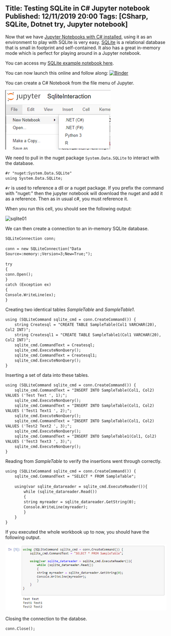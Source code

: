 Title: Testing SQLite in C# Jupyter notebook
Published: 12/11/2019 20:00
Tags: [CSharp, SQLite, Dotnet try, Jupyter notebook] 
---

Now that we have [Jupyter Notebooks with C# installed](/posts/jupyter-notebook-csharp-r), using it as an environment to play with SQLite is very easy. [SQLite](https://www.sqlite.org/index.html) is a relational database that is small in footprint and self-contained. It also has a great in-memory mode which is perfect for playing around in a Jupyter notebook. 

You can access my [SQLite example notebook here](https://github.com/ewinnington/noteb/blob/master/SqliteInteraction.ipynb). 

You can now launch this online and follow along: 
[![Binder](https://mybinder.org/badge_logo.svg)](https://mybinder.org/v2/gh/ewinnington/noteb/master?filepath=SqliteInteraction.ipynb)

You can create a C# Notebook from the file menu of Jupyter. 

![new-notebook](/posts/images/jupyter-notebook-csharp-r/new-notebook.png)

We need to pull in the nuget package ```System.Data.SQLite``` to interact with the database. 

```CSharp
#r "nuget:System.Data.SQLite"
using System.Data.SQLite;
```

```#r``` is used to reference a dll or a nuget package. If you prefix the command with "nuget:" then the jupyter notebook will download the nuget and add it as a reference. Then as in usual c#, you must reference it.

When you run this cell, you should see the following output: 

![sqlite01](/posts/images/jupyter-notebook-csharp-r/sqlite01.png)

We can then create a connection to an in-memory SQLite database. 
```CSharp
SQLiteConnection conn;

conn = new SQLiteConnection("Data Source=:memory:;Version=3;New=True;");

try
{
conn.Open();
}
catch (Exception ex)
{
Console.WriteLine(ex); 
}
```

Creating two identical tables *SampleTable* and *SampleTable1*. 
```
using (SQLiteCommand sqlite_cmd = conn.CreateCommand()) {
    string Createsql = "CREATE TABLE SampleTable(Col1 VARCHAR(20), Col2 INT)";
    string Createsql1 = "CREATE TABLE SampleTable1(Col1 VARCHAR(20), Col2 INT)";
    sqlite_cmd.CommandText = Createsql;
    sqlite_cmd.ExecuteNonQuery();
    sqlite_cmd.CommandText = Createsql1;
    sqlite_cmd.ExecuteNonQuery();
}
```

Inserting a set of data into these tables. 
```
using (SQLiteCommand sqlite_cmd = conn.CreateCommand()) {
    sqlite_cmd.CommandText = "INSERT INTO SampleTable(Col1, Col2) VALUES ('Test Text ', 1);";
    sqlite_cmd.ExecuteNonQuery();
    sqlite_cmd.CommandText = "INSERT INTO SampleTable(Col1, Col2) VALUES ('Test1 Text1 ', 2);";
    sqlite_cmd.ExecuteNonQuery();
    sqlite_cmd.CommandText = "INSERT INTO SampleTable(Col1, Col2) VALUES ('Test2 Text2 ', 3);";
    sqlite_cmd.ExecuteNonQuery();
    sqlite_cmd.CommandText = "INSERT INTO SampleTable1(Col1, Col2) VALUES ('Test3 Text3 ', 3);";
    sqlite_cmd.ExecuteNonQuery();
}
```

Reading from *SampleTable* to verify the insertions went through correctly. 
```
using (SQLiteCommand sqlite_cmd = conn.CreateCommand()) {
    sqlite_cmd.CommandText = "SELECT * FROM SampleTable";

    using(var sqlite_datareader = sqlite_cmd.ExecuteReader()){
        while (sqlite_datareader.Read())
        {
        string myreader = sqlite_datareader.GetString(0);
        Console.WriteLine(myreader);
        }
    }
}
```

If you executed the whole workbook up to now, you should have the following output. 

![sqlite05](/posts/images/jupyter-notebook-csharp-r/sqlite05.png)

Closing the connection to the databse.
```
conn.Close();
```
